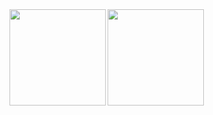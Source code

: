 <img align="left" height="170px" src="https://github-readme-stats.vercel.app/api?username=noobow34&count_private=true&show_icons=true&theme=default" />
<img align="left" height="170px" src="https://github-readme-stats.vercel.app/api/top-langs/?username=noobow34&layout=compact&theme=default" />

<!--
**noobow34/noobow34** is a ✨ _special_ ✨ repository because its `README.md` (this file) appears on your GitHub profile.

Here are some ideas to get you started:

- 🔭 I’m currently working on ...
- 🌱 I’m currently learning ...
- 👯 I’m looking to collaborate on ...
- 🤔 I’m looking for help with ...
- 💬 Ask me about ...
- 📫 How to reach me: ...
- 😄 Pronouns: ...
- ⚡ Fun fact: ...
-->
